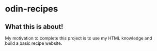 # odin-recipes

## What this is about!

My motivation to complete this project is to use my HTML knowledge and build a basic recipe website.
